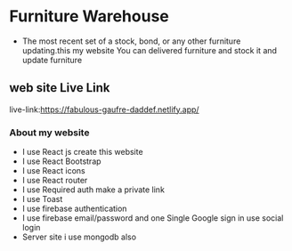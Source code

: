 # Furniture Warehouse

- The most recent set of a stock, bond, or any other furniture updating.this my website You can delivered furniture and stock it and update furniture

## web site Live Link

live-link:https://fabulous-gaufre-daddef.netlify.app/

### About my website

- I use React js create this website
- I use React Bootstrap
- I use React icons
- I use React router
- I use Required auth make a private link
- I use Toast
- I use firebase authentication
- I use firebase email/password and one Single Google sign in use social login
- Server site i use mongodb also
